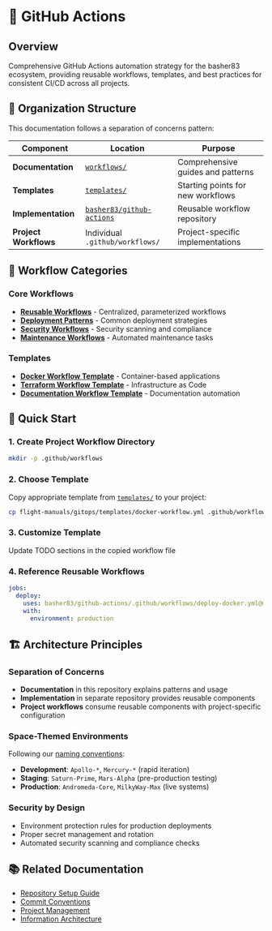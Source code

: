 # 🚀 GitHub Actions

## Overview

Comprehensive GitHub Actions automation strategy for the basher83 ecosystem, providing reusable workflows, templates, and best practices for consistent CI/CD across all projects.

## 📁 Organization Structure

This documentation follows a separation of concerns pattern:

| Component | Location | Purpose |
|-----------|----------|---------|
| **Documentation** | [`workflows/`](./workflows/) | Comprehensive guides and patterns |
| **Templates** | [`templates/`](./templates/) | Starting points for new workflows |
| **Implementation** | [`basher83/github-actions`](https://github.com/basher83/github-actions) | Reusable workflow repository |
| **Project Workflows** | Individual `.github/workflows/` | Project-specific implementations |

## 🔄 Workflow Categories

### Core Workflows
- **[Reusable Workflows](./workflows/reusable-workflows.md)** - Centralized, parameterized workflows
- **[Deployment Patterns](./workflows/deployment-patterns.md)** - Common deployment strategies
- **[Security Workflows](./workflows/security-workflows.md)** - Security scanning and compliance
- **[Maintenance Workflows](./workflows/maintenance-workflows.md)** - Automated maintenance tasks

### Templates
- **[Docker Workflow Template](./templates/docker-workflow.yml)** - Container-based applications
- **[Terraform Workflow Template](./templates/terraform-workflow.yml)** - Infrastructure as Code
- **[Documentation Workflow Template](./templates/terraform-workflow.yml)** - Documentation automation

## 🎯 Quick Start

### 1. Create Project Workflow Directory
```bash
mkdir -p .github/workflows
```

### 2. Choose Template
Copy appropriate template from [`templates/`](./templates/) to your project:
```bash
cp flight-manuals/gitops/templates/docker-workflow.yml .github/workflows/deploy.yml
```

### 3. Customize Template
Update TODO sections in the copied workflow file

### 4. Reference Reusable Workflows
```yaml
jobs:
  deploy:
    uses: basher83/github-actions/.github/workflows/deploy-docker.yml@main
    with:
      environment: production
```

## 🏗️ Architecture Principles

### Separation of Concerns
- **Documentation** in this repository explains patterns and usage
- **Implementation** in separate repository provides reusable components
- **Project workflows** consume reusable components with project-specific configuration

### Space-Themed Environments
Following our [naming conventions](../../mission-control/repo-naming-conventions.md):
- **Development**: `Apollo-*`, `Mercury-*` (rapid iteration)
- **Staging**: `Saturn-Prime`, `Mars-Alpha` (pre-production testing)
- **Production**: `Andromeda-Core`, `MilkyWay-Max` (live systems)

### Security by Design
- Environment protection rules for production deployments
- Proper secret management and rotation
- Automated security scanning and compliance checks

## 📚 Related Documentation

- [Repository Setup Guide](./repo-setup-guide.md)
- [Commit Conventions](./commit-conventions.md)
- [Project Management](./project-management.md)
- [Information Architecture](../../mission-control/information-architecture.md)
